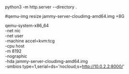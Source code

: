 python3 -m http.server --directory .

#qemu-img resize jammy-server-cloudimg-amd64.img +8G


qemu-system-x86_64                                              \
    -net nic                                                    \
    -net user                                                   \
    -machine accel=kvm:tcg                                      \
    -cpu host                                                   \
    -m 8192                                                      \
    -nographic                                                  \
    -hda jammy-server-cloudimg-amd64.img                        \
    -smbios type=1,serial=ds='nocloud;s=http://10.0.2.2:8000/'


